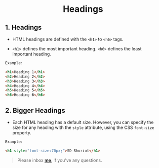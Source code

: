 <h1><p align="center">Headings</p></h1>

## 1. Headings

* HTML headings are defined with the `<h1>` to `<h6>` tags.

* `<h1>` defines the most important heading. `<h6>` defines the least important heading.

```HTML
Example:

<h1>Heading 1</h1>
<h2>Heading 2</h2>
<h3>Heading 3</h3>
<h4>Heading 4</h4>
<h5>Heading 5</h5>
<h6>Heading 6</h6>
```

## 2. Bigger Headings

* Each HTML heading has a default size. However, you can specify the size for any heading 
with the `style` attribute, using the CSS `font-size` property.

```HTML
Example:

<h1 style="font-size:70px;">SD Shoriot</h1>
```


> Please inbox **[me](https://www.facebook.com/shoriot)**, if you've any questions.